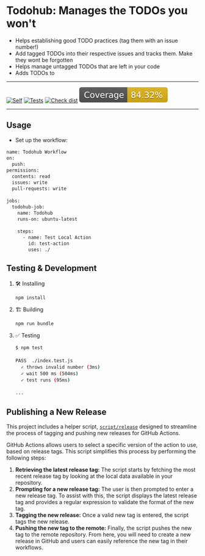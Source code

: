 # Todohub: Manages the TODOs you won't

* Helps establishing good TODO practices (tag them with an issue number!)
* Add tagged TODOs into their respective issues and tracks them. Make they wont be forgotten
* Helps manage untagged TODOs that are left in your code
* Adds TODOs to 

---

[![Self](https://github.com/todos-in/todohub/actions/workflows/todohub.yml/badge.svg)](https://github.com/todos-in/todohub/actions/workflows/todohub.yml)
[![Tests](https://github.com/todos-in/todohub/actions/workflows/test.yml/badge.svg)](https://github.com/todos-in/todohub/actions/workflows/test.yml)
[![Check dist](https://github.com/todos-in/todohub/actions/workflows/check-dist.yml/badge.svg)](https://github.com/todos-in/todohub/actions/workflows/check-dist.yml)
[![Coverage](./badges/coverage.svg)](./badges/coverage.svg)

---

## Usage

* Set up the workflow:
```
name: Todohub Workflow
on:
  push:
permissions:
  contents: read
  issues: write
  pull-requests: write

jobs:
  todohub-job:
    name: Todohub
    runs-on: ubuntu-latest

    steps:
      - name: Test Local Action
        id: test-action
        uses: ./
```

## Testing & Development
1. :hammer_and_wrench: Installing

   ```bash
   npm install
   ```

1. :building_construction: Building

   ```bash
   npm run bundle
   ```

1. :white_check_mark: Testing

   ```bash
   $ npm test

   PASS  ./index.test.js
     ✓ throws invalid number (3ms)
     ✓ wait 500 ms (504ms)
     ✓ test runs (95ms)

   ...
   ```


## Publishing a New Release

This project includes a helper script, [`script/release`](./script/release)
designed to streamline the process of tagging and pushing new releases for
GitHub Actions.

GitHub Actions allows users to select a specific version of the action to use,
based on release tags. This script simplifies this process by performing the
following steps:

1. **Retrieving the latest release tag:** The script starts by fetching the most
   recent release tag by looking at the local data available in your repository.
1. **Prompting for a new release tag:** The user is then prompted to enter a new
   release tag. To assist with this, the script displays the latest release tag
   and provides a regular expression to validate the format of the new tag.
1. **Tagging the new release:** Once a valid new tag is entered, the script tags
   the new release.
1. **Pushing the new tag to the remote:** Finally, the script pushes the new tag
   to the remote repository. From here, you will need to create a new release in
   GitHub and users can easily reference the new tag in their workflows.
